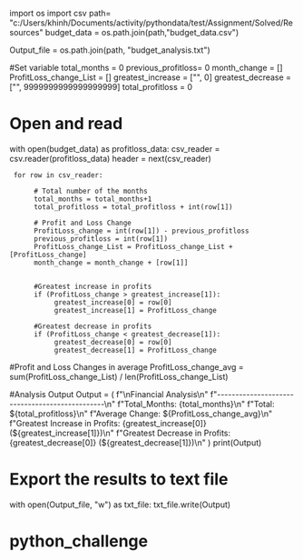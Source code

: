 import os
import csv
path= "c:/Users/khinh/Documents/activity/pythondata/test/Assignment/Solved/Resources"
budget_data = os.path.join(path,"budget_data.csv")

Output_file = os.path.join(path, "budget_analysis.txt")

#Set variable
total_months = 0
previous_profitloss= 0
month_change = []
ProfitLoss_change_List = []
greatest_increase = ["", 0]
greatest_decrease = ["", 9999999999999999999]
total_profitloss = 0

# Open and read
with open(budget_data) as profitloss_data:
     csv_reader = csv.reader(profitloss_data)
     header = next(csv_reader)

     for row in csv_reader:
          
          # Total number of the months
          total_months = total_months+1
          total_profitloss = total_profitloss + int(row[1])

          # Profit and Loss Change
          ProfitLoss_change = int(row[1]) - previous_profitloss
          previous_profitloss = int(row[1])
          ProfitLoss_change_List = ProfitLoss_change_List + [ProfitLoss_change]
          month_change = month_change + [row[1]]

       
          #Greatest increase in profits
          if (ProfitLoss_change > greatest_increase[1]):
               greatest_increase[0] = row[0]
               greatest_increase[1] = ProfitLoss_change

          #Greatest decrease in profits
          if (ProfitLoss_change < greatest_decrease[1]):
               greatest_decrease[0] = row[0]
               greatest_decrease[1] = ProfitLoss_change

#Profit and Loss Changes in average
ProfitLoss_change_avg = sum(ProfitLoss_change_List) / len(ProfitLoss_change_List)

#Analysis Output 
Output = (
     f"\nFinancial Analysis\n"
     f"-----------------------------------------------\n"
     f"Total_Months: {total_months}\n"
     f"Total: ${total_profitloss}\n"
     f"Average Change: ${ProfitLoss_change_avg}\n"
     f"Greatest Increase in Profits: {greatest_increase[0]} (${greatest_increase[1]})\n"
     f"Greatest Decrease in Profits: {greatest_decrease[0]} (${greatest_decrease[1]})\n"
)
print(Output)
# Export the results to text file
with open(Output_file, "w") as txt_file:
     txt_file.write(Output)





 
 
# python_challenge
